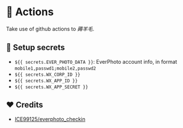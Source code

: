 # 🤖 Actions

Take use of github actions to *薅羊毛*.

## 🚀 Setup secrets

- `${{ secrets.EVER_PHOTO_DATA }}`: EverPhoto account info, in format `mobile1,passwd1;mobile2,passwd2`
- `${{ secrets.WX_CORP_ID }}`
- `${{ secrets.WX_APP_ID }}`
- `${{ secrets.WX_APP_SECRET }}`

## ❤️ Credits

- [ICE99125/everphoto_checkin](https://github.com/ICE99125/everphoto_checkin)

